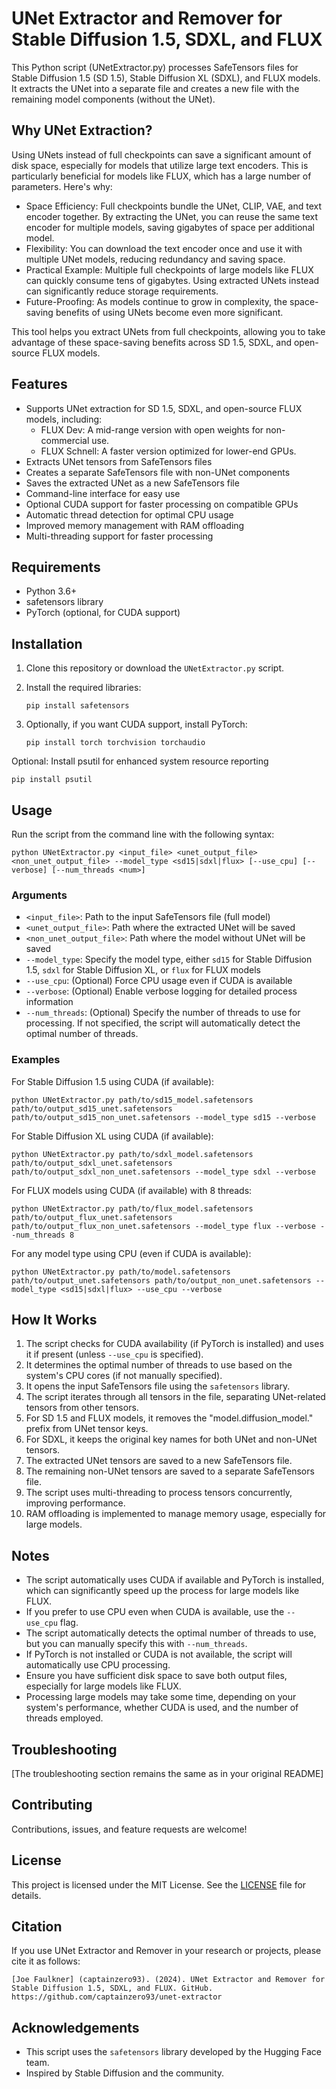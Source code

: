 # UNet Extractor and Remover for Stable Diffusion 1.5, SDXL, and FLUX

This Python script (UNetExtractor.py) processes SafeTensors files for Stable Diffusion 1.5 (SD 1.5), Stable Diffusion XL (SDXL), and FLUX models. It extracts the UNet into a separate file and creates a new file with the remaining model components (without the UNet).

## Why UNet Extraction?

Using UNets instead of full checkpoints can save a significant amount of disk space, especially for models that utilize large text encoders. This is particularly beneficial for models like FLUX, which has a large number of parameters. Here's why:

- Space Efficiency: Full checkpoints bundle the UNet, CLIP, VAE, and text encoder together. By extracting the UNet, you can reuse the same text encoder for multiple models, saving gigabytes of space per additional model.
- Flexibility: You can download the text encoder once and use it with multiple UNet models, reducing redundancy and saving space.
- Practical Example: Multiple full checkpoints of large models like FLUX can quickly consume tens of gigabytes. Using extracted UNets instead can significantly reduce storage requirements.
- Future-Proofing: As models continue to grow in complexity, the space-saving benefits of using UNets become even more significant.

This tool helps you extract UNets from full checkpoints, allowing you to take advantage of these space-saving benefits across SD 1.5, SDXL, and open-source FLUX models.

## Features

- Supports UNet extraction for SD 1.5, SDXL, and open-source FLUX models, including:
  - FLUX Dev: A mid-range version with open weights for non-commercial use.
  - FLUX Schnell: A faster version optimized for lower-end GPUs.
- Extracts UNet tensors from SafeTensors files
- Creates a separate SafeTensors file with non-UNet components
- Saves the extracted UNet as a new SafeTensors file
- Command-line interface for easy use
- Optional CUDA support for faster processing on compatible GPUs
- Automatic thread detection for optimal CPU usage
- Improved memory management with RAM offloading
- Multi-threading support for faster processing

## Requirements

- Python 3.6+
- safetensors library
- PyTorch (optional, for CUDA support)

## Installation

1. Clone this repository or download the `UNetExtractor.py` script.

2. Install the required libraries:

   ```
   pip install safetensors
   ```

3. Optionally, if you want CUDA support, install PyTorch:

   ```
   pip install torch torchvision torchaudio
   ```

Optional: Install psutil for enhanced system resource reporting
   ```
pip install psutil
   ```

## Usage

Run the script from the command line with the following syntax:

```
python UNetExtractor.py <input_file> <unet_output_file> <non_unet_output_file> --model_type <sd15|sdxl|flux> [--use_cpu] [--verbose] [--num_threads <num>]
```

### Arguments

- `<input_file>`: Path to the input SafeTensors file (full model)
- `<unet_output_file>`: Path where the extracted UNet will be saved
- `<non_unet_output_file>`: Path where the model without UNet will be saved
- `--model_type`: Specify the model type, either `sd15` for Stable Diffusion 1.5, `sdxl` for Stable Diffusion XL, or `flux` for FLUX models
- `--use_cpu`: (Optional) Force CPU usage even if CUDA is available
- `--verbose`: (Optional) Enable verbose logging for detailed process information
- `--num_threads`: (Optional) Specify the number of threads to use for processing. If not specified, the script will automatically detect the optimal number of threads.

### Examples

For Stable Diffusion 1.5 using CUDA (if available):
```
python UNetExtractor.py path/to/sd15_model.safetensors path/to/output_sd15_unet.safetensors path/to/output_sd15_non_unet.safetensors --model_type sd15 --verbose
```

For Stable Diffusion XL using CUDA (if available):
```
python UNetExtractor.py path/to/sdxl_model.safetensors path/to/output_sdxl_unet.safetensors path/to/output_sdxl_non_unet.safetensors --model_type sdxl --verbose
```

For FLUX models using CUDA (if available) with 8 threads:
```
python UNetExtractor.py path/to/flux_model.safetensors path/to/output_flux_unet.safetensors path/to/output_flux_non_unet.safetensors --model_type flux --verbose --num_threads 8
```

For any model type using CPU (even if CUDA is available):
```
python UNetExtractor.py path/to/model.safetensors path/to/output_unet.safetensors path/to/output_non_unet.safetensors --model_type <sd15|sdxl|flux> --use_cpu --verbose
```

## How It Works

1. The script checks for CUDA availability (if PyTorch is installed) and uses it if present (unless `--use_cpu` is specified).
2. It determines the optimal number of threads to use based on the system's CPU cores (if not manually specified).
3. It opens the input SafeTensors file using the `safetensors` library.
4. The script iterates through all tensors in the file, separating UNet-related tensors from other tensors.
5. For SD 1.5 and FLUX models, it removes the "model.diffusion_model." prefix from UNet tensor keys.
6. For SDXL, it keeps the original key names for both UNet and non-UNet tensors.
7. The extracted UNet tensors are saved to a new SafeTensors file.
8. The remaining non-UNet tensors are saved to a separate SafeTensors file.
9. The script uses multi-threading to process tensors concurrently, improving performance.
10. RAM offloading is implemented to manage memory usage, especially for large models.

## Notes

- The script automatically uses CUDA if available and PyTorch is installed, which can significantly speed up the process for large models like FLUX.
- If you prefer to use CPU even when CUDA is available, use the `--use_cpu` flag.
- The script automatically detects the optimal number of threads to use, but you can manually specify this with `--num_threads`.
- If PyTorch is not installed or CUDA is not available, the script will automatically use CPU processing.
- Ensure you have sufficient disk space to save both output files, especially for large models like FLUX.
- Processing large models may take some time, depending on your system's performance, whether CUDA is used, and the number of threads employed.

## Troubleshooting

[The troubleshooting section remains the same as in your original README]

## Contributing

Contributions, issues, and feature requests are welcome!

## License

This project is licensed under the MIT License. See the [LICENSE](LICENSE) file for details.

## Citation

If you use UNet Extractor and Remover in your research or projects, please cite it as follows:

```
[Joe Faulkner] (captainzero93). (2024). UNet Extractor and Remover for Stable Diffusion 1.5, SDXL, and FLUX. GitHub. https://github.com/captainzero93/unet-extractor
```

## Acknowledgements

- This script uses the `safetensors` library developed by the Hugging Face team.
- Inspired by Stable Diffusion and the community.
